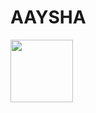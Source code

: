 # AAYSHA

<a href="URL_REDIRECT" target="blank"><img align="center" src="URL_TO_YOUR_IMAGE" height="100" /></a>
